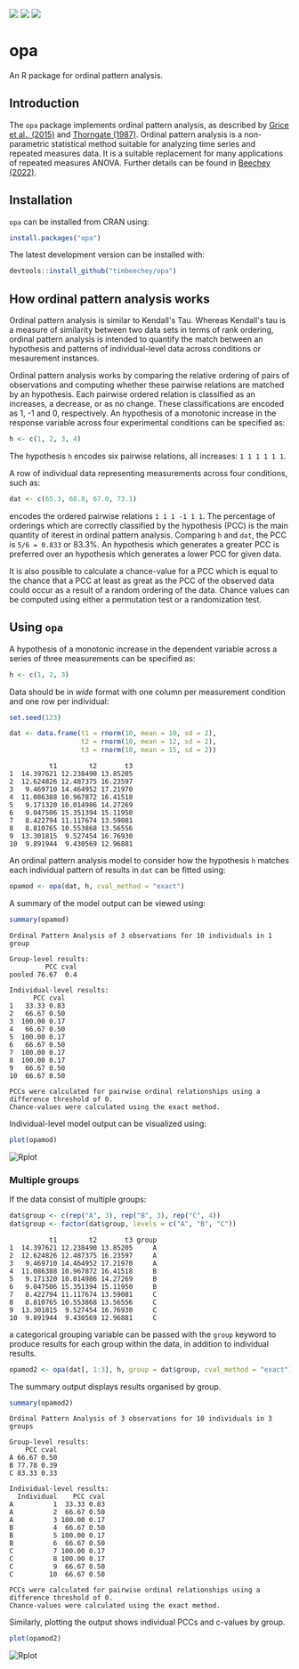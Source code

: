 <!-- badges: start -->
![](https://www.r-pkg.org/badges/version-ago/opa?color=orange) ![](https://cranlogs.r-pkg.org/badges/grand-total/opa) [![](https://cranlogs.r-pkg.org/badges/opa)](https://cran.r-project.org/package=opa)
<!-- badges: end -->

# opa

An R package for ordinal pattern analysis.

## Introduction

The `opa` package implements ordinal pattern analysis, as described by [Grice et al., (2015)](https://doi.org/10.1177/2158244015604192) and [Thorngate (1987)](https://doi.org/10.1016/S0166-4115(08)60083-7). Ordinal pattern analysis is a non-parametric statistical method suitable for analyzing time series and repeated measures data. It is a suitable replacement for many applications of repeated measures ANOVA. Further details can be found in [Beechey (2022)](https://doi.org/10.17605/OSF.IO/W32DK).

## Installation

`opa` can be installed from CRAN using:

```r
install.packages("opa")
```

The latest development version can be installed with:

```r
devtools::install_github("timbeechey/opa")
```

## How ordinal pattern analysis works

Ordinal pattern analysis is similar to Kendall's Tau. Whereas Kendall's tau is a measure of similarity between two data sets in terms of rank ordering, ordinal pattern analysis is intended to quantify the match between an hypothesis and patterns of individual-level data across conditions or mesaurement instances.

Ordinal pattern analysis works by comparing the relative ordering of pairs of observations and computing whether these pairwise relations are matched by an hypothesis. Each pairwise ordered relation is classified as an increases, a decrease, or as no change. These classifications are encoded as 1, -1 and 0, respectively. An hypothesis of a monotonic increase in the response variable across four experimental conditions can be specified as:

```r
h <- c(1, 2, 3, 4)
```

The hypothesis `h` encodes six pairwise relations, all increases: `1 1 1 1 1 1`.

A row of individual data representing measurements across four conditions, such as:

```r
dat <- c(65.3, 68.8, 67.0, 73.1)
```

encodes the ordered pairwise relations `1 1 1 -1 1 1`. The percentage of orderings which are correctly classified by the hypothesis (PCC) is the main quantity of iterest in ordinal pattern analysis. Comparing `h` and `dat`, the PCC is `5/6 = 0.833` or 83.3%. An hypothesis which generates a greater PCC is preferred over an hypothesis which generates a lower PCC for given data.

It is also possible to calculate a chance-value for a PCC which is equal to the chance that a PCC at least as great as the PCC of the observed data could occur as a result of a random ordering of the data. Chance values can be computed using either a permutation test or a randomization test.

## Using `opa`

A hypothesis of a monotonic increase in the dependent variable across a series of three measurements can be specified as:

```r
h <- c(1, 2, 3)
```

Data should be in _wide_ format with one column per measurement condition and one row per individual:

```r
set.seed(123)

dat <- data.frame(t1 = rnorm(10, mean = 10, sd = 2),
                  t2 = rnorm(10, mean = 12, sd = 2),
                  t3 = rnorm(10, mean = 15, sd = 2))
```

```
          t1        t2       t3
1  14.397621 12.238490 13.85205
2  12.624826 12.487375 16.23597
3   9.469710 14.464952 17.21970
4  11.086388 10.967872 16.41518
5   9.171320 10.014986 14.27269
6   9.047506 15.351394 15.11950
7   8.422794 11.117674 13.59081
8   8.810765 10.553868 13.56556
9  13.301815  9.527454 16.76930
10  9.891944  9.430569 12.96881
```

An ordinal pattern analysis model to consider how the hypothesis `h` matches each individual pattern of results in `dat` can be fitted using:

```r
opamod <- opa(dat, h, cval_method = "exact")
```

A summary of the model output can be viewed using:

```r
summary(opamod)
```

```
Ordinal Pattern Analysis of 3 observations for 10 individuals in 1 group 

Group-level results:
         PCC cval
pooled 76.67  0.4

Individual-level results:
      PCC cval
1   33.33 0.83
2   66.67 0.50
3  100.00 0.17
4   66.67 0.50
5  100.00 0.17
6   66.67 0.50
7  100.00 0.17
8  100.00 0.17
9   66.67 0.50
10  66.67 0.50

PCCs were calculated for pairwise ordinal relationships using a difference threshold of 0.
Chance-values were calculated using the exact method.
```

Individual-level model output can be visualized using:

```r
plot(opamod)
```

![Rplot](https://user-images.githubusercontent.com/66388815/156453535-285ebc6c-eccc-48c1-aa34-fa298ab86444.jpeg)


### Multiple groups 

If the data consist of multiple groups:

```r
dat$group <- c(rep("A", 3), rep("B", 3), rep("C", 4))
dat$group <- factor(dat$group, levels = c("A", "B", "C"))
```

```
          t1        t2       t3 group
1  14.397621 12.238490 13.85205     A
2  12.624826 12.487375 16.23597     A
3   9.469710 14.464952 17.21970     A
4  11.086388 10.967872 16.41518     B
5   9.171320 10.014986 14.27269     B
6   9.047506 15.351394 15.11950     B
7   8.422794 11.117674 13.59081     C
8   8.810765 10.553868 13.56556     C
9  13.301815  9.527454 16.76930     C
10  9.891944  9.430569 12.96881     C
```

a categorical grouping variable can be passed with the `group` keyword to produce results for each group within the data, in addition to individual results.

```r
opamod2 <- opa(dat[, 1:3], h, group = dat$group, cval_method = "exact")
```

The summary output displays results organised by group.

```r
summary(opamod2)
```

```
Ordinal Pattern Analysis of 3 observations for 10 individuals in 3 groups 

Group-level results:
    PCC cval
A 66.67 0.50
B 77.78 0.39
C 83.33 0.33

Individual-level results:
  Individual    PCC cval
A          1  33.33 0.83
A          2  66.67 0.50
A          3 100.00 0.17
B          4  66.67 0.50
B          5 100.00 0.17
B          6  66.67 0.50
C          7 100.00 0.17
C          8 100.00 0.17
C          9  66.67 0.50
C         10  66.67 0.50

PCCs were calculated for pairwise ordinal relationships using a difference threshold of 0.
Chance-values were calculated using the exact method.
```

Similarly, plotting the output shows individual PCCs and c-values by group.

```r
plot(opamod2)
```

![Rplot](https://user-images.githubusercontent.com/66388815/156456800-0bfb72b4-814a-4db9-9c4d-84aa3cf68d78.jpeg)

